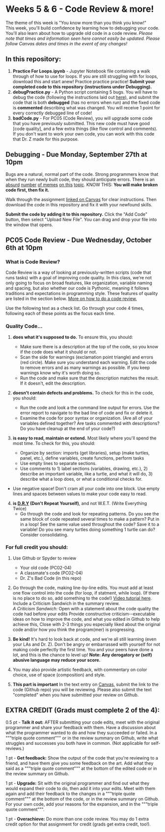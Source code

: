 # Weeks 5 & 6 - Code Review & more!

The theme of this week is "You know more than you think you know!"<br>
This week, you'll build confidence by learning how to debugging your code. You'll also learn about how to upgrade old code in a code review. *Please note that times and information seen here cannot easily be updated. Please follow Canvas dates and times in the event of any changes!*

## In this repository:
1. **Practice For Loops.ipynb** - Jupyter Notebook file containing a walk through of how to use for loops. If you are still struggling with for loops, download this and start anew! Practice practice practice! **Submit your completed code to this repository (instructions under Debugging).**
2. **debugPractice.py** - A Python script containing 5 bugs. You will have to debug the code (following the instructions laid out [here](https://canvas.colorado.edu/courses/75648/assignments/1182628)), and submit the code that is both **debugged** (has no errors when run) and the fixed code is **commented** describing what was changed. You will receive 1 point for every correctly debugged line of code!
3. **badCode.py** - For PC05 (Code Review), you will upgrade some code that you have previously submitted. This new code must have good [code quality], and a few extra things (like flow control and comments). If you don't want to work your own code, you can work with this code that Dr. Z made for this purpose.

## Debugging - Due Monday, September 27th at 10pm
Bugs are a natural, normal part of the code. Strong programmers know that when they run newly built code, they should anticipate errors. There is an [absurd](https://lh3.googleusercontent.com/proxy/0uLBn0M36KjMFbIhHSmGLRoRYGWLjw2RZ9U2kJPiR3P7A6qDCR9WOxOwCMOZSoD3NmWZwGxyakZBh6rTi2BHvMoh3xDRZCT_qVRBJTrL_j0TnECV4D8eAUwTA2RBPsHC3lb9yWqklGpbEQQJhmTCLxZmBe4Gam_P60k) [number](https://undo.io/media/uploads/files/Code_for_six_minutes_meme.jpg) [of memes](https://i.imgflip.com/5a1zcw.jpg) [on this](https://pbs.twimg.com/media/DK-9oznVwAApJs8.jpg) [topic](https://i.redd.it/6y67wddscm451.jpg). KNOW THIS: **You will make broken code first, then fix it.**

Walk through the assignment [linked on Canvas](https://canvas.colorado.edu/courses/75648/assignments/1182628) for clear instructions. Then download the code in this repository and fix it with your newfound skills. 

**Submit the code by adding it to this repository.** 
Click the "Add Code" button, then select "Upload New File". You can drag and drop your file into the window that opens.



## PC05 Code Review - Due Wednesday, October 6th at 10pm
### What is Code Review?

Code Review is a way of looking at previously-written scripts (code that runs tasks) with a goal of improving code quality. In this class, we're not only going to focus on broad features, like organization, variable naming and spacing, but also whether our code is Pythonic, meaning it follows traditions and expectations in programming style. These features of quality are listed in the section below. [More on how to do a code review.](https://google.github.io/eng-practices/review/reviewer/)

Use the following text as a check list. Go through your code 4 times, following each of these points as the focus each time.
### Quality Code...
1. **does what it's supposed to do.** To ensure this, you should:
    - Make sure there is a description at the top of the code, so you know if the code does what it should or not.
    - Scan the side for warnings (exclamation point triangle) and errors (red circle). Make sure you understand each warning. Edit the code to remove errors and as many warnings as possible. If you keep warnings know why it's worth doing so.
    - Run the code and make sure that the description matches the result. If it doesn't, edit the description.

2. **doesn't contain defects and problems.** To check for this in the code, you should: 
    - Run the code and look a the command line output for errors. Use the error report to navigate to the bad line of code and fix or delete it.
    - Examine the code for poor syntax or organization. (Are all of your variables defined together? Are tasks commented with descriptions? Do you have cleanup at the end of your code?)

3. **is easy to read, maintain or extend.** Most likely where you'll spend the most time. To check for this, you should:
    - Organize by section: imports (get libraries), setup (make turtles, panel, etc.), define variables, create functions, perform tasks
    - Use empty lines to separate sections.
    - Use comments to 1) label sections (variables, drawing, etc.), 2) describe an important variable, like a turtle, and what it will do, 3) describe what a loop does, or what a conditional checks for.
  - Use negative space! Don't cram all your code into one block. Use empty lines and spaces between values to make your code easy to read. 

4. **is [D.R.Y](https://www.softwareyoga.com/is-your-code-dry-or-wet/) (Don't Repeat Yourself)**, and not W.E.T. (Write Everything Twice)
    - Go through the code and look for repeating patterns. Do you see the same block of code repeated several times to make a pattern? Put in in a loop! See the same value used throughout the code? Save it to a variable! Do you see many turtles doing something 1 turtle can do? Consider consolidating.

### For full credit you should:
1. Use Github or Spyder to review 
    - Your old code (PC02-04)
    - A classmate's code (PC02-04)
    - Dr. Z's Bad Code (in this repo)
2. Go through the code, making line-by-line edits. You must add at least one flow control into the code (for loop, if statment, while loop). (If there is no place to do so, add something to the code!) [Video tutorial here](https://drive.google.com/file/d/1GUof2Q7bomjw_qBU2b4jONUhBUjbEreu/view?usp=sharing_).
    Include a Criticism Sandwich in the summary review.<br>
        *A Criticism Sandwich:*
            Open with a statement about the code quality the code had before your edits
            Provide constructive criticism--executable ideas on how to improve the code, and
            what you edited in Github to help achieve this,
            Close with 2-3 things you especially liked about the original code and/or how you think the program(mer) is progressing. 

3. **Be kind!** It's hard to look back at code, and we're all still learning (even your LAs and Dr. Z). Don't be angry or embarrassed with yourself for not making code perfectly the first time. You and your peers have done a lot, and this is the chance to level up!
    **Note: Any derogatory or (self) abusive language may reduce your score.**

4. You may also provide artistic feedback, with commentary on color choice, use of space (composition) and style.

5. **This part is important** In the text entry on [Canvas](https://canvas.colorado.edu/courses/75648/assignments/1106666), submit the link to the code (Github repo) you will be reviewing. Please also submit the text "completed" when you have submitted your review on Github. 

 

## EXTRA CREDIT (Grads must complete 2 of the 4):

0.5 pt - **Talk it out:** AFTER submitting your code edits, meet with the original programmer and share your feedback with them. Have a discussion about what the programmer wanted to do and how they succeeded or failed. In a """triple quote comment""" or in the review summary on Github, write what struggles and successes you both have in common. (Not applicable for self-reviews.)

1 pt - **Get feedback:** Show the output of the code that you're reviewing to a friend, and have them give you some feedback on the art. Add what they said as a """triple quote comment""" at the bottom of the edited code or in the review summary on Github.

1 pt - **Upgrade:** Sit with the original programmer and find out what they would expand their code to do, then add it into your edits. Meet with them again and add their feedback to the changes in a """triple quote comment"""  at the bottom of the code, or in the review summary on Github. For your own code, add your reasons for the expansion, and in the """triple quote comment""".

1 pt - **Overachieve:** Do more than one code review. You may do 1 extra credit option for that assignment for credit (grads get extra credit, too!).
